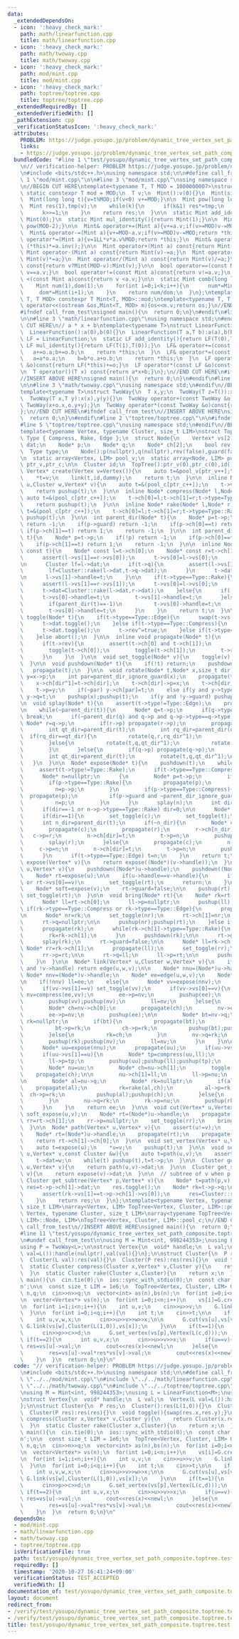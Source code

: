 ```yaml
---
data:
  _extendedDependsOn:
  - icon: ':heavy_check_mark:'
    path: math/linearfunction.cpp
    title: math/linearfunction.cpp
  - icon: ':heavy_check_mark:'
    path: math/twoway.cpp
    title: math/twoway.cpp
  - icon: ':heavy_check_mark:'
    path: mod/mint.cpp
    title: mod/mint.cpp
  - icon: ':heavy_check_mark:'
    path: toptree/toptree.cpp
    title: toptree/toptree.cpp
  _extendedRequiredBy: []
  _extendedVerifiedWith: []
  _pathExtension: cpp
  _verificationStatusIcon: ':heavy_check_mark:'
  attributes:
    PROBLEM: https://judge.yosupo.jp/problem/dynamic_tree_vertex_set_path_composite
    links:
    - https://judge.yosupo.jp/problem/dynamic_tree_vertex_set_path_composite
  bundledCode: "#line 1 \"test/yosupo/dynamic_tree_vertex_set_path_composite.toptree.test.cpp\"\
    \n// verification-helper: PROBLEM https://judge.yosupo.jp/problem/dynamic_tree_vertex_set_path_composite\n\
    \n#include <bits/stdc++.h>\nusing namespace std;\n\n#define call_from_test\n#line\
    \ 1 \"mod/mint.cpp\"\n\n#line 3 \"mod/mint.cpp\"\nusing namespace std;\n#endif\n\
    \n//BEGIN CUT HERE\ntemplate<typename T, T MOD = 1000000007>\nstruct Mint{\n \
    \ static constexpr T mod = MOD;\n  T v;\n  Mint():v(0){}\n  Mint(signed v):v(v){}\n\
    \  Mint(long long t){v=t%MOD;if(v<0) v+=MOD;}\n\n  Mint pow(long long k){\n  \
    \  Mint res(1),tmp(v);\n    while(k){\n      if(k&1) res*=tmp;\n      tmp*=tmp;\n\
    \      k>>=1;\n    }\n    return res;\n  }\n\n  static Mint add_identity(){return\
    \ Mint(0);}\n  static Mint mul_identity(){return Mint(1);}\n\n  Mint inv(){return\
    \ pow(MOD-2);}\n\n  Mint& operator+=(Mint a){v+=a.v;if(v>=MOD)v-=MOD;return *this;}\n\
    \  Mint& operator-=(Mint a){v+=MOD-a.v;if(v>=MOD)v-=MOD;return *this;}\n  Mint&\
    \ operator*=(Mint a){v=1LL*v*a.v%MOD;return *this;}\n  Mint& operator/=(Mint a){return\
    \ (*this)*=a.inv();}\n\n  Mint operator+(Mint a) const{return Mint(v)+=a;}\n \
    \ Mint operator-(Mint a) const{return Mint(v)-=a;}\n  Mint operator*(Mint a) const{return\
    \ Mint(v)*=a;}\n  Mint operator/(Mint a) const{return Mint(v)/=a;}\n\n  Mint operator-()\
    \ const{return v?Mint(MOD-v):Mint(v);}\n\n  bool operator==(const Mint a)const{return\
    \ v==a.v;}\n  bool operator!=(const Mint a)const{return v!=a.v;}\n  bool operator\
    \ <(const Mint a)const{return v <a.v;}\n\n  static Mint comb(long long n,int k){\n\
    \    Mint num(1),dom(1);\n    for(int i=0;i<k;i++){\n      num*=Mint(n-i);\n \
    \     dom*=Mint(i+1);\n    }\n    return num/dom;\n  }\n};\ntemplate<typename\
    \ T, T MOD> constexpr T Mint<T, MOD>::mod;\ntemplate<typename T, T MOD>\nostream&\
    \ operator<<(ostream &os,Mint<T, MOD> m){os<<m.v;return os;}\n//END CUT HERE\n\
    #ifndef call_from_test\nsigned main(){\n  return 0;\n}\n#endif\n#line 1 \"math/linearfunction.cpp\"\
    \n\n#line 3 \"math/linearfunction.cpp\"\nusing namespace std;\n#endif\n//BEGIN\
    \ CUT HERE\n// a * x + b\ntemplate<typename T>\nstruct LinearFunction{\n  T a,b;\n\
    \  LinearFunction():a(0),b(0){}\n  LinearFunction(T a,T b):a(a),b(b){}\n\n  using\
    \ LF = LinearFunction;\n  static LF add_identity(){return LF(T(0),T(0));}\n  static\
    \ LF mul_identity(){return LF(T(1),T(0));}\n  LF& operator+=(const LF &o){\n \
    \   a+=o.a;b+=o.b;\n    return *this;\n  }\n  LF& operator*=(const LF &o){\n \
    \   a=a*o.a;\n    b=b*o.a+o.b;\n    return *this;\n  }\n  LF operator+(const LF\
    \ &o)const{return LF(*this)+=o;}\n  LF operator*(const LF &o)const{return LF(*this)*=o;}\n\
    \n  T operator()(T x) const{return a*x+b;}\n};\n//END CUT HERE\n#ifndef call_from_test\n\
    //INSERT ABOVE HERE\nsigned main(){\n  return 0;\n}\n#endif\n#line 1 \"math/twoway.cpp\"\
    \n\n#line 3 \"math/twoway.cpp\"\nusing namespace std;\n#endif\n//BEGIN CUT HERE\n\
    template<typename T>\nstruct TwoWay{\n  T x,y;\n  TwoWay(T z=T()):x(z),y(z){}\n\
    \  TwoWay(T x,T y):x(x),y(y){}\n  TwoWay operator+(const TwoWay &o)const{return\
    \ TwoWay(x+o.x,o.y+y);}\n  TwoWay operator*(const TwoWay &o)const{return TwoWay(x*o.x,o.y*y);}\n\
    };\n//END CUT HERE\n#ifndef call_from_test\n//INSERT ABOVE HERE\nsigned main(){\n\
    \  return 0;\n}\n#endif\n#line 2 \"toptree/toptree.cpp\"\n\n#ifndef call_from_test\n\
    #line 5 \"toptree/toptree.cpp\"\nusing namespace std;\n#endif\n//BEGIN CUT HERE\n\
    template<typename Vertex, typename Cluster, size_t LIM>\nstruct TopTree{\n  enum\
    \ Type { Compress, Rake, Edge };\n  struct Node{\n    Vertex* vs[2];\n    Cluster\
    \ dat;\n    Node* p;\n    Node* q;\n    Node* ch[2];\n    bool rev,guard;\n  \
    \  Type type;\n    Node():p(nullptr),q(nullptr),rev(false),guard(false){}\n  };\n\
    \n  static array<Vertex, LIM> pool_v;\n  static array<Node, LIM> pool_c;\n  size_t\
    \ ptr_v,ptr_c;\n\n  Cluster id;\n  TopTree():ptr_v(0),ptr_c(0),id(){}\n\n  inline\
    \ Vertex* create(Vertex v=Vertex()){\n    auto t=&pool_v[ptr_v++];\n    auto dummy=&pool_v[ptr_v++];\n\
    \    *t=v;\n    link(t,id,dummy);\n    return t;\n  }\n\n  inline Node* edge(Vertex*\
    \ u,Cluster w,Vertex* v){\n    auto t=&(pool_c[ptr_c++]);\n    t->vs[0]=u;t->vs[1]=v;t->dat=w;t->type=Type::Edge;\n\
    \    return pushup(t);\n  }\n\n  inline Node* compress(Node* l,Node* r){\n   \
    \ auto t=&(pool_c[ptr_c++]);\n    t->ch[0]=l;t->ch[1]=r;t->type=Type::Compress;\n\
    \    return pushup(t);\n  }\n\n  inline Node* rake(Node* l,Node* r){\n    auto\
    \ t=&(pool_c[ptr_c++]);\n    t->ch[0]=l;t->ch[1]=r;t->type=Type::Rake;\n    return\
    \ pushup(t);\n  }\n\n  int parent_dir(Node* t){\n    Node* p=t->p;\n    if(!p)\
    \ return -1;\n    if(p->guard) return -1;\n    if(p->ch[0]==t) return 0;\n   \
    \ if(p->ch[1]==t) return 1;\n    return -1;\n  }\n\n  int parent_dir_ignore_guard(Node*\
    \ t){\n    Node* p=t->p;\n    if(!p) return -1;\n    if(p->ch[0]==t) return 0;\n\
    \    if(p->ch[1]==t) return 1;\n    return -1;\n  }\n\n  inline Node* pushup(Node*\
    \ const t){\n    Node* const l=t->ch[0];\n    Node* const r=t->ch[1];\n\n    if(t->type==Type::Compress){\n\
    \      assert(l->vs[1]==r->vs[0]);\n      t->vs[0]=l->vs[0];\n      t->vs[1]=r->vs[1];\n\
    \n      Cluster lf=l->dat;\n      if(t->q){\n        assert(l->vs[1]==t->q->vs[1]);\n\
    \        lf=Cluster::rake(l->dat,t->q->dat);\n      }\n      t->dat=Cluster::compress(lf,r->vs[0],r->dat);\n\
    \n      l->vs[1]->handle=t;\n    }\n\n    if(t->type==Type::Rake){\n      propagate(t);\n\
    \      assert(l->vs[1]==r->vs[1]);\n      t->vs[0]=l->vs[0];\n      t->vs[1]=l->vs[1];\n\
    \      t->dat=Cluster::rake(l->dat,r->dat);\n    }else{\n      if(!t->p){\n  \
    \      t->vs[0]->handle=t;\n        t->vs[1]->handle=t;\n      }else if(t->p->type==Type::Compress){\n\
    \        if(parent_dir(t)==-1)\n          t->vs[0]->handle=t;\n      }else if(t->p->type==Type::Rake){\n\
    \        t->vs[0]->handle=t;\n      }\n    }\n    return t;\n  }\n\n  inline void\
    \ toggle(Node* t){\n    if(t->type==Type::Edge){\n      swap(t->vs[0],t->vs[1]);\n\
    \      t->dat.toggle();\n    }else if(t->type==Type::Compress){\n      swap(t->vs[0],t->vs[1]);\n\
    \      t->dat.toggle();\n      t->rev^=true;\n    }else if(t->type==Type::Rake){\n\
    \    }else abort();\n  }\n\n  inline void propagate(Node* t){\n    if(t->type==Type::Compress){\n\
    \      if(t->rev){\n        assert(t->ch[0] and t->ch[1]);\n        swap(t->ch[0],t->ch[1]);\n\
    \        toggle(t->ch[0]);\n        toggle(t->ch[1]);\n        t->rev=false;\n\
    \      }\n    }\n  }\n\n  void set_toggle(Node* v){\n    toggle(v);propagate(v);\n\
    \  }\n\n  void pushdown(Node* t){\n    if(!t) return;\n    pushdown(t->p);\n \
    \   propagate(t);\n  }\n\n  void rotate(Node* t,Node* x,size_t dir){\n    Node*\
    \ y=x->p;\n    int par=parent_dir_ignore_guard(x);\n    propagate(t->ch[dir]);\n\
    \    x->ch[dir^1]=t->ch[dir];\n    t->ch[dir]->p=x;\n    t->ch[dir]=x;\n    x->p=t;\n\
    \    t->p=y;\n    if(~par) y->ch[par]=t;\n    else if(y and y->type==Type::Compress)\
    \ y->q=t;\n    pushup(x);pushup(t);\n    if(y and !y->guard) pushup(y);\n  }\n\
    \n  void splay(Node* t){\n    assert(t->type!=Type::Edge);\n    propagate(t);\n\
    \n    while(~parent_dir(t)){\n      Node* q=t->p;\n      if(q->type!=t->type)\
    \ break;\n      if(~parent_dir(q) and q->p and q->p->type==q->type){\n       \
    \ Node* r=q->p;\n        if(r->p) propagate(r->p);\n        propagate(r);propagate(q);propagate(t);\n\
    \        int qt_dir=parent_dir(t);\n        int rq_dir=parent_dir(q);\n      \
    \  if(rq_dir==qt_dir){\n          rotate(q,r,rq_dir^1);\n          rotate(t,q,qt_dir^1);\n\
    \        }else{\n          rotate(t,q,qt_dir^1);\n          rotate(t,r,rq_dir^1);\n\
    \        }\n      }else{\n        if(q->p) propagate(q->p);\n        propagate(q);propagate(t);\n\
    \        int qt_dir=parent_dir(t);\n        rotate(t,q,qt_dir^1);\n      }\n \
    \   }\n  }\n\n  Node* expose(Node* t){\n    pushdown(t);\n    while(true){\n \
    \     assert(t->type!=Type::Rake);\n      if(t->type==Type::Compress) splay(t);\n\
    \      Node* n=nullptr;\n      {\n        Node* p=t->p;\n        if(!p) break;\n\
    \        if(p->type==Type::Rake){\n          propagate(p);\n          splay(p);\n\
    \          n=p->p;\n        }\n        if(p->type==Type::Compress){\n        \
    \  propagate(p);\n          if(p->guard and ~parent_dir_ignore_guard(t)) break;\n\
    \          n=p;\n        }\n      }\n      splay(n);\n      int dir=parent_dir_ignore_guard(n);\n\
    \      if(dir==-1 or n->p->type==Type::Rake) dir=0;\n\n      Node* const c=n->ch[dir];\n\
    \      if(dir==1){\n        set_toggle(c);\n        set_toggle(t);\n      }\n\
    \      int n_dir=parent_dir(t);\n      if(~n_dir){\n        Node* const r=t->p;\n\
    \        propagate(c);\n        propagate(r);\n        r->ch[n_dir]=c;\n     \
    \   c->p=r;\n        n->ch[dir]=t;\n        t->p=n;\n        pushup(c);pushup(r);pushup(t);pushup(n);\n\
    \        splay(r);\n      }else{\n        propagate(c);\n        n->q=c;\n   \
    \     c->p=n;\n        n->ch[dir]=t;\n        t->p=n;\n        pushup(c);pushup(t);pushup(n);\n\
    \      }\n      if(t->type==Type::Edge) t=n;\n    }\n    return t;\n  }\n\n  Node*\
    \ expose(Vertex* v){\n    return expose((Node*)(v->handle));\n  }\n\n  void soft_expose(Vertex*\
    \ u,Vertex* v){\n    pushdown((Node*)u->handle);\n    pushdown((Node*)v->handle);\n\
    \    Node* rt=expose(u);\n\n    if(u->handle==v->handle){\n      if(rt->vs[1]==u\
    \ or rt->vs[0]==v)\n        set_toggle(rt);\n      return;\n    }\n\n    rt->guard=true;\n\
    \    Node* soft=expose(v);\n    rt->guard=false;\n\n    pushup(rt);\n    if(parent_dir(soft)==0)\
    \ set_toggle(rt);\n  }\n\n  void bring(Node* rt){\n    Node* rk=rt->q;\n    if(!rk){\n\
    \      Node* ll=rt->ch[0];\n      ll->p=nullptr;\n      pushup(ll);\n    }else\
    \ if(rk->type==Type::Compress or rk->type==Type::Edge){\n      propagate(rk);\n\
    \n      Node* nr=rk;\n      set_toggle(nr);\n      rt->ch[1]=nr;\n      nr->p=rt;\n\
    \      rt->q=nullptr;\n\n      pushup(nr);pushup(rt);\n    }else if(rk->type==Type::Rake){\n\
    \      propagate(rk);\n      while(rk->ch[1]->type==Type::Rake){\n        propagate(rk->ch[1]);\n\
    \        rk=rk->ch[1];\n      }\n      pushdown(rk);\n\n      rt->guard=true;\n\
    \      splay(rk);\n      rt->guard=false;\n\n      Node* ll=rk->ch[0];\n     \
    \ Node* rr=rk->ch[1];\n      propagate(ll);\n      set_toggle(rr);\n\n      rt->ch[1]=rr;\n\
    \      rr->p=rt;\n\n      rt->q=ll;\n      ll->p=rt;\n\n      pushup(ll);pushup(rr);pushup(rt);\n\
    \    }\n  }\n\n  Node* link(Vertex* u,Cluster w,Vertex* v){\n    if(!u->handle\
    \ and !v->handle) return edge(u,w,v);\n\n    Node* nnu=(Node*)u->handle;\n   \
    \ Node* nnv=(Node*)v->handle;\n    Node* ee=edge(u,w,v);\n    Node* ll=nullptr;\n\
    \n    if(!nnv) ll=ee;\n    else{\n      Node* vv=expose(nnv);\n      propagate(vv);\n\
    \      if(vv->vs[1]==v) set_toggle(vv);\n      if(vv->vs[0]==v){\n        Node*\
    \ nv=compress(ee,vv);\n        ee->p=nv;\n        pushup(ee);\n        vv->p=nv;\n\
    \        pushup(vv);pushup(nv);\n        ll=nv;\n      }else{\n        Node* nv=vv;\n\
    \        Node* ch=nv->ch[0];\n        propagate(ch);\n        nv->ch[0]=ee;\n\
    \        ee->p=nv;\n        pushup(ee);\n\n        Node* bt=nv->q;\n        Node*\
    \ rk=nullptr;\n        if(bt){\n          propagate(bt);\n          rk=rake(bt,ch);\n\
    \          bt->p=rk;\n          ch->p=rk;\n          pushup(bt);pushup(ch);\n\
    \        }else{\n          rk=ch;\n        }\n        nv->q=rk;\n        rk->p=nv;\n\
    \        pushup(rk);pushup(nv);\n        ll=nv;\n      }\n    }\n\n    if(nnu){\n\
    \      Node* uu=expose(nnu);\n      propagate(uu);\n      if(uu->vs[0]==u) set_toggle(uu);\n\
    \      if(uu->vs[1]==u){\n        Node* tp=compress(uu,ll);\n        uu->p=tp;\n\
    \        ll->p=tp;\n        pushup(uu);pushup(ll);pushup(tp);\n      }else{\n\
    \        Node* nu=uu;\n        Node* ch=nu->ch[1];\n        toggle(ch);\n    \
    \    propagate(ch);\n\n        nu->ch[1]=ll;\n        ll->p=nu;\n        pushup(ll);\n\
    \n        Node* al=nu->q;\n        Node* rk=nullptr;\n        if(al){\n      \
    \    propagate(al);\n          rk=rake(al,ch);\n          al->p=rk;\n        \
    \  ch->p=rk;\n          pushup(al);pushup(ch);\n        }else{\n          rk=ch;\n\
    \        }\n        nu->q=rk;\n        rk->p=nu;\n        pushup(rk);pushup(nu);\n\
    \      }\n    }\n    return ee;\n  }\n\n  void cut(Vertex* u,Vertex *v){\n   \
    \ soft_expose(u,v);\n    Node* rt=(Node*)u->handle;\n    propagate(rt);\n    Node*\
    \ rr=rt->ch[1];\n    rr->p=nullptr;\n    set_toggle(rr);\n    bring(rr);bring(rt);\n\
    \  }\n\n  Node* path(Vertex* u,Vertex* v){\n    assert(u!=v);\n    soft_expose(u,v);\n\
    \    Node* rt=(Node*)u->handle;\n    propagate(rt);\n    propagate(rt->ch[1]);\n\
    \    return rt->ch[1]->ch[0];\n  }\n\n  void set_vertex(Vertex* u,Vertex v){\n\
    \    auto t=expose(u);\n    *u=v;\n    pushup(t);\n  }\n\n  void set_edge(Vertex*\
    \ u,Vertex* v,const Cluster &w){\n    auto t=path(u,v);\n    assert(t->type==Type::Edge);\n\
    \    t->dat=w;\n    while(t) pushup(t),t=t->p;\n  }\n\n  Cluster get_path(Vertex*\
    \ u,Vertex* v){\n    return path(u,v)->dat;\n  }\n\n  Cluster get_subtree(Vertex*\
    \ v){\n    return expose(v)->dat;\n  }\n\n  // subtree of v when p is root\n \
    \ Cluster get_subtree(Vertex* p,Vertex* v){\n    Node* t=path(p,v);\n    Cluster\
    \ res=t->p->ch[1]->dat;\n    res.toggle();\n    Node* rk=t->p->q;\n    if(t->p->q){\n\
    \      assert(rk->vs[1]==t->p->ch[1]->vs[0]);\n      res=Cluster::rake(res,rk->dat);\n\
    \    }\n    return res;\n  }\n};\ntemplate<typename Vertex, typename Cluster,\
    \ size_t LIM>\narray<Vertex, LIM> TopTree<Vertex, Cluster, LIM>::pool_v;\ntemplate<typename\
    \ Vertex, typename Cluster, size_t LIM>\narray<typename TopTree<Vertex, Cluster,\
    \ LIM>::Node, LIM>\nTopTree<Vertex, Cluster, LIM>::pool_c;\n//END CUT HERE\n#ifndef\
    \ call_from_test\n//INSERT ABOVE HERE\nsigned main(){\n  return 0;\n}\n#endif\n\
    #line 11 \"test/yosupo/dynamic_tree_vertex_set_path_composite.toptree.test.cpp\"\
    \n#undef call_from_test\n\nusing M = Mint<int, 998244353>;\nusing L = LinearFunction<M>;\n\
    using P = TwoWay<L>;\n\nstruct Vertex{\n  void* handle;\n  L val;\n  Vertex(L\
    \ val=L()):handle(nullptr),val(val){}\n};\n\nstruct Cluster{\n  P res;\n  Cluster():res(L(1,0)){}\n\
    \  Cluster(L val):res(val){}\n  Cluster(P res):res(res){}\n  void toggle(){swap(res.x,res.y);}\n\
    \  static Cluster compress(Cluster x,Vertex* v,Cluster y){\n    return Cluster(x.res*P(v->val)*y.res);\n\
    \  }\n  static Cluster rake(Cluster x,Cluster){\n    return x;\n  }\n};\n\nsigned\
    \ main(){\n  cin.tie(0);\n  ios::sync_with_stdio(0);\n  const char newl = '\\\
    n';\n\n  const size_t LIM = 1e6;\n  TopTree<Vertex, Cluster, LIM> G;\n\n  int\
    \ n,q;\n  cin>>n>>q;\n  vector<int> as(n),bs(n);\n  for(int i=0;i<n;i++) cin>>as[i]>>bs[i];\n\
    \n  vector<Vertex*> vs(n);\n  for(int i=0;i<n;i++)\n    vs[i]=G.create(Vertex(L(as[i],bs[i])));\n\
    \n  for(int i=1;i<n;i++){\n    int u,v;\n    cin>>u>>v;\n    G.link(vs[u],Cluster(L(1,0)),vs[v]);\n\
    \  }\n\n  for(int i=0;i<q;i++){\n    int t;\n    cin>>t;\n\n    if(t==0){\n  \
    \    int u,v,w,x;\n      cin>>u>>v>>w>>x;\n\n      G.cut(vs[u],vs[v]);\n     \
    \ G.link(vs[w],Cluster(L(1,0)),vs[x]);\n    }\n\n    if(t==1){\n      int p,c,d;\n\
    \      cin>>p>>c>>d;\n      G.set_vertex(vs[p],Vertex(L(c,d)));\n    }\n\n   \
    \ if(t==2){\n      int u,v,x;\n      cin>>u>>v>>x;\n      if(u==v){\n        auto\
    \ res=vs[u]->val;\n        cout<<res(x)<<newl;\n      }else{\n        auto res=G.get_path(vs[u],vs[v]).res.x;\n\
    \        res=vs[u]->val*res*vs[v]->val;\n        cout<<res(x)<<newl;\n      }\n\
    \    }\n  }\n  return 0;\n}\n"
  code: "// verification-helper: PROBLEM https://judge.yosupo.jp/problem/dynamic_tree_vertex_set_path_composite\n\
    \n#include <bits/stdc++.h>\nusing namespace std;\n\n#define call_from_test\n#include\
    \ \"../../mod/mint.cpp\"\n#include \"../../math/linearfunction.cpp\"\n#include\
    \ \"../../math/twoway.cpp\"\n#include \"../../toptree/toptree.cpp\"\n#undef call_from_test\n\
    \nusing M = Mint<int, 998244353>;\nusing L = LinearFunction<M>;\nusing P = TwoWay<L>;\n\
    \nstruct Vertex{\n  void* handle;\n  L val;\n  Vertex(L val=L()):handle(nullptr),val(val){}\n\
    };\n\nstruct Cluster{\n  P res;\n  Cluster():res(L(1,0)){}\n  Cluster(L val):res(val){}\n\
    \  Cluster(P res):res(res){}\n  void toggle(){swap(res.x,res.y);}\n  static Cluster\
    \ compress(Cluster x,Vertex* v,Cluster y){\n    return Cluster(x.res*P(v->val)*y.res);\n\
    \  }\n  static Cluster rake(Cluster x,Cluster){\n    return x;\n  }\n};\n\nsigned\
    \ main(){\n  cin.tie(0);\n  ios::sync_with_stdio(0);\n  const char newl = '\\\
    n';\n\n  const size_t LIM = 1e6;\n  TopTree<Vertex, Cluster, LIM> G;\n\n  int\
    \ n,q;\n  cin>>n>>q;\n  vector<int> as(n),bs(n);\n  for(int i=0;i<n;i++) cin>>as[i]>>bs[i];\n\
    \n  vector<Vertex*> vs(n);\n  for(int i=0;i<n;i++)\n    vs[i]=G.create(Vertex(L(as[i],bs[i])));\n\
    \n  for(int i=1;i<n;i++){\n    int u,v;\n    cin>>u>>v;\n    G.link(vs[u],Cluster(L(1,0)),vs[v]);\n\
    \  }\n\n  for(int i=0;i<q;i++){\n    int t;\n    cin>>t;\n\n    if(t==0){\n  \
    \    int u,v,w,x;\n      cin>>u>>v>>w>>x;\n\n      G.cut(vs[u],vs[v]);\n     \
    \ G.link(vs[w],Cluster(L(1,0)),vs[x]);\n    }\n\n    if(t==1){\n      int p,c,d;\n\
    \      cin>>p>>c>>d;\n      G.set_vertex(vs[p],Vertex(L(c,d)));\n    }\n\n   \
    \ if(t==2){\n      int u,v,x;\n      cin>>u>>v>>x;\n      if(u==v){\n        auto\
    \ res=vs[u]->val;\n        cout<<res(x)<<newl;\n      }else{\n        auto res=G.get_path(vs[u],vs[v]).res.x;\n\
    \        res=vs[u]->val*res*vs[v]->val;\n        cout<<res(x)<<newl;\n      }\n\
    \    }\n  }\n  return 0;\n}\n"
  dependsOn:
  - mod/mint.cpp
  - math/linearfunction.cpp
  - math/twoway.cpp
  - toptree/toptree.cpp
  isVerificationFile: true
  path: test/yosupo/dynamic_tree_vertex_set_path_composite.toptree.test.cpp
  requiredBy: []
  timestamp: '2020-10-27 16:41:24+09:00'
  verificationStatus: TEST_ACCEPTED
  verifiedWith: []
documentation_of: test/yosupo/dynamic_tree_vertex_set_path_composite.toptree.test.cpp
layout: document
redirect_from:
- /verify/test/yosupo/dynamic_tree_vertex_set_path_composite.toptree.test.cpp
- /verify/test/yosupo/dynamic_tree_vertex_set_path_composite.toptree.test.cpp.html
title: test/yosupo/dynamic_tree_vertex_set_path_composite.toptree.test.cpp
---
```

